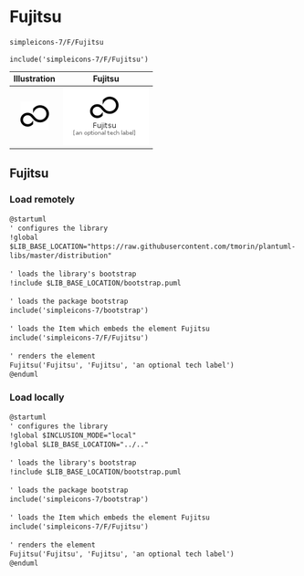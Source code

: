 # Fujitsu


```text
simpleicons-7/F/Fujitsu
```

```text
include('simpleicons-7/F/Fujitsu')
```



| Illustration | Fujitsu |
| :---: | :---: |
| ![illustration for Illustration](../../simpleicons-7/F/Fujitsu.png) | ![illustration for Fujitsu](../../simpleicons-7/F/Fujitsu.Local.png) |




## Fujitsu

### Load remotely
```plantuml
@startuml
' configures the library
!global $LIB_BASE_LOCATION="https://raw.githubusercontent.com/tmorin/plantuml-libs/master/distribution"

' loads the library's bootstrap
!include $LIB_BASE_LOCATION/bootstrap.puml

' loads the package bootstrap
include('simpleicons-7/bootstrap')

' loads the Item which embeds the element Fujitsu
include('simpleicons-7/F/Fujitsu')

' renders the element
Fujitsu('Fujitsu', 'Fujitsu', 'an optional tech label')
@enduml
```

### Load locally
```plantuml
@startuml
' configures the library
!global $INCLUSION_MODE="local"
!global $LIB_BASE_LOCATION="../.."

' loads the library's bootstrap
!include $LIB_BASE_LOCATION/bootstrap.puml

' loads the package bootstrap
include('simpleicons-7/bootstrap')

' loads the Item which embeds the element Fujitsu
include('simpleicons-7/F/Fujitsu')

' renders the element
Fujitsu('Fujitsu', 'Fujitsu', 'an optional tech label')
@enduml
```


